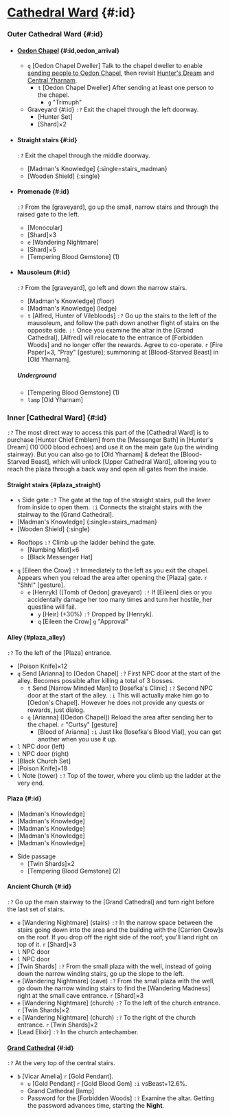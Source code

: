 # [Cathedral Ward](@) {#:id}

### Outer Cathedral Ward {#:id}

  - #### [Oedon Chapel](@) {#:id,oedon_arrival}

    + `q` [Oedon Chapel Dweller]
      Talk to the chapel dweller to enable [sending people to Oedon Chapel](safe_places), then revisit [Hunter's Dream](dream_evening) and [Central Yharnam](yharnam_evening).
      + `t` [Oedon Chapel Dweller]
        After sending at least one person to the chapel.
        - `g` "Trimuph"

    - Graveyard {#:id}
      `:?` Exit the chapel through the left doorway.
      + [Hunter Set]
      + [Shard]×2
    
  - #### Straight stairs {#:id}
    `:?` Exit the chapel through the middle doorway.
    + [Madman's Knowledge] {:single=stairs_madman}
    + [Wooden Shield] {:single}
    
  - #### Promenade {#:id}
    `:?` From the [graveyard], go up the small, narrow stairs and through the raised gate to the left.
    + [Monocular]
    + [Shard]×3
    + `e` [Wandering Nightmare]
    + [Shard]×5
    + [Tempering Blood Gemstone] (1)
      
  - #### Mausoleum {#:id}
    `:?` From the [graveyard], go left and down the narrow stairs.
    + [Madman's Knowledge] (floor)
    + [Madman's Knowledge] (ledge)
    + `t` [Alfred, Hunter of Vilebloods]
      `:?` Go up the stairs to the left of the mausoleum, and follow the path down another flight of stairs on the opposite side.
      `:!` Once you examine the altar in the [Grand Cathedral], [Alfred] will relocate to the entrance of [Forbidden Woods] and no longer offer the rewards.
      Agree to co-operate.
      `r` [Fire Paper]×3, "Pray" [gesture]; summoning at [Blood-Starved Beast] in [Old Yharnam].
    ##### Underground
    + [Tempering Blood Gemstone] (1)
    + `lamp` [Old Yharnam]


### Inner [Cathedral Ward] {#:id}
`:?` The most direct way to access this part of the [Cathedral Ward] is to purchase [Hunter Chief Emblem] from the [Messenger Bath] in [Hunter's Dream] (10`000 blood echoes) and use it on the main gate (up the winding stairway). But you can also go to [Old Yharnam] & defeat the [Blood-Starved Beast], which will unlock [Upper Cathedral Ward], allowing you to reach the plaza through a back way and open all gates from the inside.

  #### Straight stairs {#plaza_straight}
  + `s` Side gate
    `:?` The gate at the top of the straight stairs, pull the lever from inside to open them.
    `:i` Connects the straight stairs with the stairway to the [Grand Cathedral].
  + [Madman's Knowledge] {:single=stairs_madman}
  + [Wooden Shield] {:single}
  - Rooftops
    `:?` Climb up the ladder behind the gate.
    + [Numbing Mist]×6
    + [Black Messenger Hat]
  + `q` [Eileen the Crow]
    `:?` Immediately to the left as you exit the chapel.
    Appears when you reload the area after opening the [Plaza] gate.
    `r` "Shh!" [gesture].
    + `e` [Henryk] ([Tomb of Oedon] graveyard)
      `:!` If [Eileen] dies or you accidentally damage her too many times and turn her hostile, her questline will fail.
      + `y` [Heir] (+30%)
        `:?` Dropped by [Henryk].
      + `q` [Eileen the Crow]
        `g` "Approval"
      
  #### Alley {#plaza_alley}
  `:?` To the left of the [Plaza] entrance.
  + [Poison Knife]×12
  + `q` Send [Arianna] to [Oedon Chapel]
    `:?` First NPC door at the start of the alley.
    Becomes possible after killing a total of 3 bosses.
    + `t` Send [Narrow Minded Man] to [Iosefka's Clinic]
      `:?` Second NPC door at the start of the alley.
      `:i` This will actually make him go to [Oedon's Chapel]. However he does not provide any quests or rewards, just dialog.
    + `q` [Arianna] ([Oedon Chapel])
      Reload the area after sending her to the chapel.
      `r` "Curtsy" [gesture]
      + [Blood of Arianna]
        `:i` Just like [Iosefka's Blood Vial], you can get another when you use it up.
  + `l` NPC door (left)
  + `l` NPC door (right)
  + [Black Church Set]
  + [Poison Knife]×18
  + `l` Note (tower)
    `:?` Top of the tower, where you climb up the ladder at the very end.
    
  #### Plaza {#:id}
  + [Madman's Knowledge]
  + [Madman's Knowledge]
  + [Madman's Knowledge]
  + [Madman's Knowledge]
  + [Madman's Knowledge]
  - Side passage
    + [Twin Shards]×2
    + [Tempering Blood Gemstone] (2)
      
  #### Ancient Church {#:id}
  `:?` Go up the main stairway to the [Grand Cathedral] and turn right before the last set of stairs.
  + `e` [Wandering Nightmare] (stairs)
    `:?` In the narrow space between the stairs going down into the area and the building with the [Carrion Crow]s on the roof. If you drop off the right side of the roof, you'll land right on top of it.
    `r` [Shard]×3
  + `l` NPC door
  + `l` NPC door
  + [Twin Shards]
    `:?` From the small plaza with the well, instead of going down the narrow winding stairs, go up the slope to the left.
  + `e` [Wandering Nightmare] (cave)
    `:?` From the small plaza with the well, go down the narrow winding stairs to find the [Wandering Madness] right at the small cave entrance.
    `r` [Shard]×3
  + `e` [Wandering Nightmare] (church)
    `:?` To the left of the church entrance.
    `r` [Twin Shards]×2
  + `e` [Wandering Nightmare] (church)
    `:?` To the right of the church entrance.
    `r` [Twin Shards]×2
  + [Lead Elixir]
    `:?` In the church antechamber.

  #### [Grand Cathedral](@) {#:id}
  `:?` At the very top of the central stairs.
  + `b` [Vicar Amelia]
    `r` [Gold Pendant].
    + `u` [Gold Pendant]
      `r` [Gold Blood Gem]
      `:i` vsBeast+12.6%.
    + Grand Cathedral [lamp]
    + Password for the [Forbidden Woods]
      `:?` Examine the altar.
      Getting the password advances time, starting the **Night**.